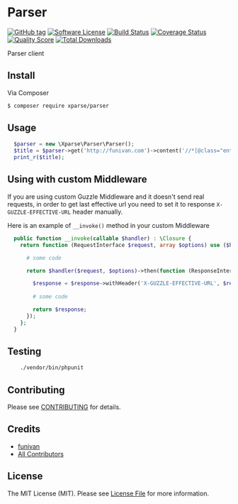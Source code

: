 # Parser

[![GitHub tag](https://img.shields.io/github/tag/xparse/Parser.svg?style=flat-square)](https://github.com/xparse/Parser/tags)
[![Software License](https://img.shields.io/badge/license-MIT-brightgreen.svg?style=flat-square)](LICENSE.md)
[![Build Status](https://img.shields.io/travis/xparse/Parser/master.svg?style=flat-square)](https://travis-ci.org/xparse/Parser)
[![Coverage Status](https://img.shields.io/scrutinizer/coverage/g/xparse/Parser.svg?style=flat-square)](https://scrutinizer-ci.com/g/xparse/Parser/code-structure)
[![Quality Score](https://img.shields.io/scrutinizer/g/xparse/Parser.svg?style=flat-square)](https://scrutinizer-ci.com/g/xparse/Parser)
[![Total Downloads](https://img.shields.io/packagist/dt/xparse/parser.svg?style=flat-square)](https://packagist.org/packages/xparse/parser)

Parser client

## Install

Via Composer

``` bash
$ composer require xparse/parser
```

## Usage

``` php
  $parser = new \Xparse\Parser\Parser();
  $title = $parser->get('http://funivan.com')->content('//*[@class="entry-title"]/a');
  print_r($title);
```
## Using with custom Middleware
If you are using custom Guzzle Middleware and it doesn't send real requests, in order to get last effective url you need to set it to response `X-GUZZLE-EFFECTIVE-URL` header manually.
 
Here is an example of `__invoke()` method in your custom Middleware

``` php
  public function __invoke(callable $handler) : \Closure {
    return function (RequestInterface $request, array $options) use ($handler) {

      # some code

      return $handler($request, $options)->then(function (ResponseInterface $response) use ($request) {

        $response = $response->withHeader('X-GUZZLE-EFFECTIVE-URL', $request->getUri());
        
        # some code

        return $response;
      });
    };
  }
```

## Testing

``` bash
    ./vendor/bin/phpunit
```

## Contributing

Please see [CONTRIBUTING](https://github.com/xparse/Parser/blob/master/CONTRIBUTING.md) for details.

## Credits

- [funivan](https://github.com/funivan)
- [All Contributors](https://github.com/xparse/Parser/contributors)

## License

The MIT License (MIT). Please see [License File](LICENSE.md) for more information.
